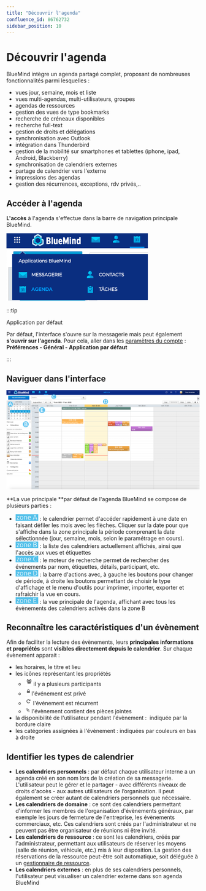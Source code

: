 ```yaml
---
title: "Découvrir l'agenda"
confluence_id: 86762732
sidebar_position: 10
---
```

# Découvrir l'agenda


BlueMind intègre un agenda partagé complet, proposant de nombreuses fonctionnalités parmi lesquelles :

- vues jour, semaine, mois et liste
- vues multi-agendas, multi-utilisateurs, groupes
- agendas de ressources
- gestion des vues de type bookmarks
- recherche de créneaux disponibles
- recherche full-text
- gestion de droits et délégations
- synchronisation avec Outlook
- intégration dans Thunderbird
- gestion de la mobilité sur smartphones et tablettes (iphone, ipad, Android, Blackberry)
- synchronisation de calendriers externes
- partage de calendrier vers l'externe
- impressions des agendas
- gestion des récurrences, exceptions, rdv privés,..


## Accéder à l'agenda

**L'accès** à l'agenda s'effectue dans la barre de navigation principale BlueMind.

![](../../attachments/86762732/86762741.png)


:::tip

Application par défaut

Par défaut, l'interface s'ouvre sur la messagerie mais peut également **s'ouvrir sur l'agenda**. Pour cela, aller dans les [paramètres du compte](/Guide_de_l_utilisateur/Paramétrer_le_compte_utilisateur/) : **Préférences - Général - Application par défaut**

:::

## Naviguer dans l'interface

![](../../attachments/86762732/86762737.png)

**La vue principale **par défaut de l'agenda BlueMind se compose de plusieurs parties :

- ![](../../attachments/86762732/86762752.png) : le calendrier permet d'accéder rapidement à une date en faisant défiler les mois avec les flèches. Cliquer sur la date pour que s'affiche dans la zone principale la période comprenant la date sélectionnée (jour, semaine, mois, selon le paramétrage en cours).
- ![](../../attachments/86762732/86762751.png) : la liste des calendriers actuellement affichés, ainsi que l'accès aux vues et étiquettes
- ![](../../attachments/86762732/86762750.png) : le moteur de recherche permet de rechercher des événements par nom, étiquettes, détails, participant, etc.
- ![](../../attachments/86762732/86762749.png) : la barre d'actions avec, à gauche les boutons pour changer de période, à droite les boutons permettant de choisir le type d'affichage et le menu d'outils pour imprimer, importer, exporter et rafraichir la vue en cours.
- ![](../../attachments/86762732/86762748.png) : la vue principale de l'agenda, affichant avec tous les évènements des calendriers activés dans la zone B


## Reconnaître les caractéristiques d'un évènement

Afin de faciliter la lecture des évènements, leurs **principales informations et propriétés** sont **visibles directement depuis le calendrier**. Sur chaque évènement apparait :


- les horaires, le titre et lieu
- les icônes représentant les propriétés
    - ![](../../attachments/86762732/86762740.png)il y a plusieurs participants
    - ![](../../attachments/86762732/86762739.png)l'événement est privé
    - ![](../../attachments/86762732/86762738.png) l'événement est récurrent
    - ![](../../attachments/86762732/86762736.png) l'évènement contient des pièces jointes
- la disponibilité de l'utilisateur pendant l'évènement :  indiquée par la bordure claire
- les catégories assignées à l'évènement : indiquées par couleurs en bas à droite


## Identifier les types de calendrier

- **Les calendriers personnels** : par défaut chaque utilisateur interne a un agenda créé en son nom lors de la création de sa messagerie. L'utilisateur peut le gérer et le partager - avec différents niveaux de droits d'accès - aux autres utilisateurs de l’organisation. Il peut également se créer autant de calendriers personnels que nécessaire.
- **Les calendriers de domaine** : ce sont des calendriers permettant d'informer les membres de l'organisation d'évènements généraux, par exemple les jours de fermeture de l'entreprise, les évènements commerciaux, etc. Ces calendriers sont créés par l'administrateur et ne peuvent pas être organisateur de réunions ni être invité.
- **Les calendriers de ressource** : ce sont les calendriers, créés par l'administrateur, permettant aux utilisateurs de réserver les moyens (salle de réunion, véhicule, etc.) mis à leur disposition. La gestion des réservations de la ressource peut-être soit automatique, soit déléguée à un [gestionnaire de ressource](/Guide_de_l_utilisateur/L_agenda_4.7/Gérer_les_réservations_de_ressources/).
- **Les calendriers externes** : en plus de ses calendriers personnels, l'utilisateur peut visualiser un calendrier externe dans son agenda BlueMind


